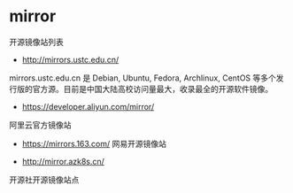 # mirror
开源镜像站列表

* http://mirrors.ustc.edu.cn/

mirrors.ustc.edu.cn 是 Debian, Ubuntu, Fedora, Archlinux, CentOS 等多个发行版的官方源。目前是中国大陆高校访问量最大，收录最全的开源软件镜像。

* https://developer.aliyun.com/mirror/

阿里云官方镜像站

* https://mirrors.163.com/
网易开源镜像站

* http://mirror.azk8s.cn/

开源社开源镜像站点

